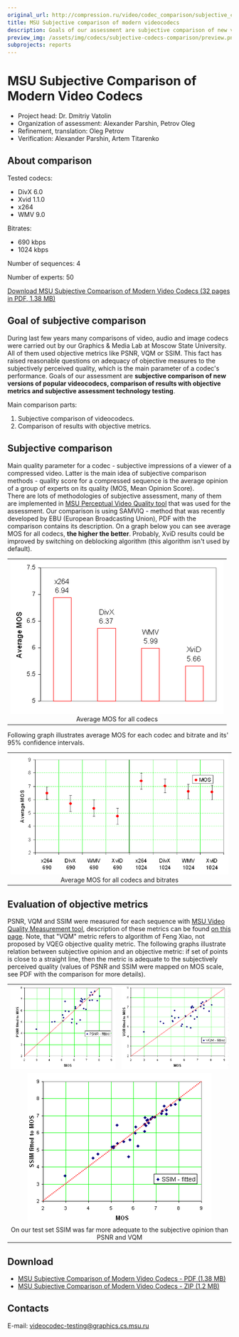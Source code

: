 ```yaml
---
original_url: http://compression.ru/video/codec_comparison/subjective_codecs_comparison_en.html
title: MSU Subjective comparison of modern videocodecs
description: Goals of our assessment are subjective comparison of new versions of popular videocodecs, comparison of results with objective metrics and subjective assessment technology testing
preview_img: /assets/img/codecs/subjective-codecs-comparison/preview.png
subprojects: reports
---
```


# MSU Subjective Comparison of Modern Video Codecs 

* Project head: Dr. Dmitriy Vatolin  
* Organization of assessment: Alexander Parshin, Petrov Oleg  
* Refinement, translation: Oleg Petrov  
* Verification: Alexander Parshin, Artem Titarenko

## About comparison

Tested codecs:

- DivX 6.0
- Xvid 1.1.0
- x264
- WMV 9.0

Bitrates:

- 690 kbps
- 1024 kbps

Number of sequences: 4

Number of experts: 50

[Download MSU Subjective Comparison of Modern Video Codecs (32 pages in
PDF, 1.38
MB)](http://compression.ru/video/codec_comparison/pdf/msu_subjective_codecs_comparison_en.pdf)

## Goal of subjective comparison

During last few years many comparisons of video, audio and image codecs
were carried out by our Graphics & Media Lab at Moscow State University.
All of them used objective metrics like PSNR, VQM or SSIM. This fact has
raised reasonable questions on adequacy of objective measures to the
subjectively perceived quality, which is the main parameter of a codec's
performance. Goals of our assessment are **subjective comparison of new
versions of popular videocodecs, comparison of results with objective
metrics and subjective assessment technology testing**.

Main comparison parts:

1. Subjective comparison of videocodecs.
2. Comparison of results with objective metrics.

## Subjective comparison

Main quality parameter for a codec - subjective impressions of a viewer
of a compressed video. Latter is the main idea of subjective comparison
methods - quality score for a compressed sequence is the average opinion
of a group of experts on its quality (MOS, Mean Opinion Score).  
There are lots of methodologies of subjective assessment, many of them
are implemented in [MSU Perceptual Video Quality
tool](/vqmt/pvqt-info.html)
that was used for the assessment. Our comparison is using SAMVIQ -
method that was recently developed by EBU (European Broadcasting Union),
PDF with the comparison contains its description. On a graph below you
can see average MOS for all codecs, **the higher the better**. Probably,
XviD results could be improved by switching on deblocking algorithm
(this algorithm isn't used by default).

<table class="center" style="text-align: center">
<tbody>
<tr class="odd">
<td><img src="/assets/img/codecs/subjective-codecs-comparison/mos06_mos_eng.png" alt="average MOS" /><br />
Average MOS for all codecs</td>
</tr>
</tbody>
</table>

Following graph illustrates average MOS for each codec and bitrate and
its' 95% confidence intervals.

<table class="center" style="text-align: center">
<tbody>
<tr class="odd">
<td><img src="/assets/img/codecs/subjective-codecs-comparison/mos06_mos2_eng.png" alt="average MOS" /><br />
Average MOS for all codecs and bitrates</td>
</tr>
</tbody>
</table>

## Evaluation of objective metrics

PSNR, VQM and SSIM were measured for each sequence with [MSU Video
Quality Measurement
tool](/vqmt/vqmt.html),
description of these metrics can be found [on this
page](/vqmt/info.html).
Note, that "VQM" metric refers to algorithm of Feng Xiao, not proposed
by VQEG objective quality metric. The following graphs illustrate
relation between subjective opinion and an objective metric: if set of
points is close to a straight line, then the metric is adequate to the
subjectively perceived quality (values of PSNR and SSIM were mapped on
MOS scale, see PDF with the comparison for more details).

<table class="center" style="text-align: center">
<tbody>
<tr>
<td>
<img src="/assets/img/codecs/subjective-codecs-comparison/mos06_psnr_eng.png" alt="PSNR ">
</td>
<td>
<img src="/assets/img/codecs/subjective-codecs-comparison/mos06_vqm_eng.png" alt="VQM ">
</td>
</tr>
<tr>
<td colspan="2">
<img src="/assets/img/codecs/subjective-codecs-comparison/mos06_ssim_eng.png" alt="SSIM "><br/>
On our test set SSIM was far more adequate to the subjective opinion than PSNR and VQM
</td>
</tr>
</tbody>
</table>

## Download

-   [MSU Subjective Comparison of Modern Video Codecs - PDF (1.38
    MB)](http://compression.ru/video/codec_comparison/pdf/msu_subjective_codecs_comparison_en.pdf)
-   [MSU Subjective Comparison of Modern Video Codecs - ZIP (1.2
    MB)](http://compression.ru/video/codec_comparison/zip/msu_subjective_codecs_comparison_en.zip)

## Contacts

E-mail: <videocodec-testing@graphics.cs.msu.ru>

